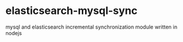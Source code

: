 # elasticsearch-mysql-sync
mysql and elasticsearch incremental synchronization module written in nodejs
